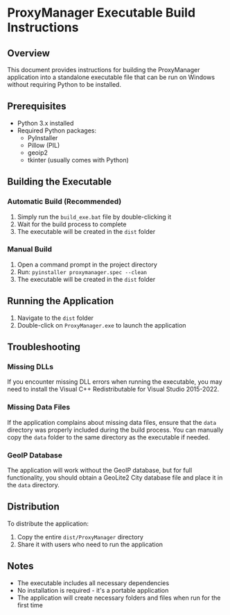 # ProxyManager Executable Build Instructions

## Overview
This document provides instructions for building the ProxyManager application into a standalone executable file that can be run on Windows without requiring Python to be installed.

## Prerequisites
- Python 3.x installed
- Required Python packages:
  - PyInstaller
  - Pillow (PIL)
  - geoip2
  - tkinter (usually comes with Python)

## Building the Executable

### Automatic Build (Recommended)
1. Simply run the `build_exe.bat` file by double-clicking it
2. Wait for the build process to complete
3. The executable will be created in the `dist` folder

### Manual Build
1. Open a command prompt in the project directory
2. Run: `pyinstaller proxymanager.spec --clean`
3. The executable will be created in the `dist` folder

## Running the Application
1. Navigate to the `dist` folder
2. Double-click on `ProxyManager.exe` to launch the application

## Troubleshooting

### Missing DLLs
If you encounter missing DLL errors when running the executable, you may need to install the Visual C++ Redistributable for Visual Studio 2015-2022.

### Missing Data Files
If the application complains about missing data files, ensure that the `data` directory was properly included during the build process. You can manually copy the `data` folder to the same directory as the executable if needed.

### GeoIP Database
The application will work without the GeoIP database, but for full functionality, you should obtain a GeoLite2 City database file and place it in the `data` directory.

## Distribution
To distribute the application:
1. Copy the entire `dist/ProxyManager` directory
2. Share it with users who need to run the application

## Notes
- The executable includes all necessary dependencies
- No installation is required - it's a portable application
- The application will create necessary folders and files when run for the first time